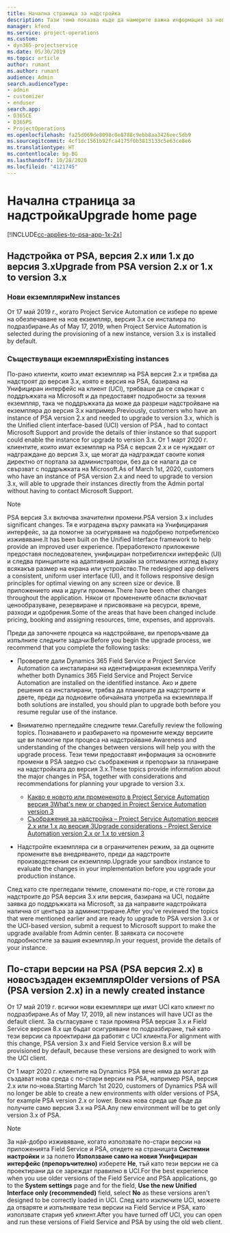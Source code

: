 ```yaml
---
title: Начална страница за надстройка
description: Тази тема показва къде да намерите важна информация за новите и променените функции в Dynamics 365 Project Service Automation и процеса за надстройване до най-новата версия.
manager: kfend
ms.service: project-operations
ms.custom:
- dyn365-projectservice
ms.date: 05/30/2019
ms.topic: article
author: rumant
ms.author: rumant
audience: Admin
search.audienceType:
- admin
- customizer
- enduser
search.app:
- D365CE
- D365PS
- ProjectOperations
ms.openlocfilehash: fa25d069de8098c0e8788c9ebb8aa3426eec5db9
ms.sourcegitcommit: 4cf1dc1561b92fca4175f0b3813133c5e63ce8e6
ms.translationtype: HT
ms.contentlocale: bg-BG
ms.lasthandoff: 10/28/2020
ms.locfileid: "4121745"
---
```

# <a name="upgrade-home-page"></a><span data-ttu-id="3e851-103">Начална страница за надстройка</span><span class="sxs-lookup"><span data-stu-id="3e851-103">Upgrade home page</span></span>

[!INCLUDE[cc-applies-to-psa-app-1x-2x](../includes/cc-applies-to-psa-app-1x-2x.md)]

## <a name="upgrade-from-psa-version-2x-or-1x-to-version-3x"></a><span data-ttu-id="3e851-104">Надстройка от PSA, версия 2.x или 1.x до версия 3.x</span><span class="sxs-lookup"><span data-stu-id="3e851-104">Upgrade from PSA version 2.x or 1.x to version 3.x</span></span>

### <a name="new-instances"></a><span data-ttu-id="3e851-105">Нови екземпляри</span><span class="sxs-lookup"><span data-stu-id="3e851-105">New instances</span></span>

<span data-ttu-id="3e851-106">От 17 май 2019 г., когато Project Service Automation се избере по време на обезпечаване на нов екземпляр, версия 3.x се инсталира по подразбиране.</span><span class="sxs-lookup"><span data-stu-id="3e851-106">As of May 17, 2019, when Project Service Automation is selected during the provisioning of a new instance, version 3.x is installed by default.</span></span>

### <a name="existing-instances"></a><span data-ttu-id="3e851-107">Съществуващи екземпляри</span><span class="sxs-lookup"><span data-stu-id="3e851-107">Existing instances</span></span>

<span data-ttu-id="3e851-108">По-рано клиенти, които имат екземпляр на PSA версия 2.x и трябва да надстроят до версия 3.x, която е версия на PSA, базирана на Унифициран интерфейс на клиент (UCI), трябваше да се свържат с поддръжката на Microsoft и да предоставят подробности за техния екземпляр, така че поддръжката да може да разреши надстройване на екземпляра до версия 3.x например.</span><span class="sxs-lookup"><span data-stu-id="3e851-108">Previously, customers who have an instance of PSA version 2.x and needed to upgrade to version 3.x, which is the Unified client interface-based (UCI) version of PSA , had to contact Microsoft Support and provide the details of thier instance so that support could enable the instance for upgrade to version 3.x.</span></span> <span data-ttu-id="3e851-109">От 1 март 2020 г. клиентите, които имат екземпляр на PSA с версия 2.x и се нуждаят от надграждане до версия 3.x, ще могат да надграждат своите копия директно от портала за администратори, без да се налага да се свързват с поддръжката на Microsoft.</span><span class="sxs-lookup"><span data-stu-id="3e851-109">As of March 1st, 2020, customers who have an instance of PSA version 2.x and need to upgrade to version 3.x, will able to upgrade their instances directly from the Admin portal without having to contact Microsoft Support.</span></span>  

> [!NOTE]
> <span data-ttu-id="3e851-110">PSA версия 3.x включва значителни промени.</span><span class="sxs-lookup"><span data-stu-id="3e851-110">PSA version 3.x includes significant changes.</span></span> <span data-ttu-id="3e851-111">Тя е изградена върху рамката на Унифицирания интерфейс, за да помогне за осигуряване на подобрено потребителско изживяване.</span><span class="sxs-lookup"><span data-stu-id="3e851-111">It has been built on the Unified Interface framework to help provide an improved user experience.</span></span> <span data-ttu-id="3e851-112">Преработеното приложение предоставя последователен, унифициран потребителски интерфейс (UI) и следва принципите на адаптивния дизайн за оптимален изглед върху всякакъв размер на екрана или устройство.</span><span class="sxs-lookup"><span data-stu-id="3e851-112">The redesigned app delivers a consistent, uniform user interface (UI), and it follows responsive design principles for optimal viewing on any screen size or device.</span></span> <span data-ttu-id="3e851-113">В приложението има и други промени.</span><span class="sxs-lookup"><span data-stu-id="3e851-113">There have been other changes throughout the application.</span></span> <span data-ttu-id="3e851-114">Някои от променените области включват ценообразуване, резервиране и присвояване на ресурси, време, разходи и одобрения.</span><span class="sxs-lookup"><span data-stu-id="3e851-114">Some of the areas that have been changed include pricing, booking and assigning resources, time, expenses, and approvals.</span></span>

<span data-ttu-id="3e851-115">Преди да започнете процеса на надстройване, ви препоръчваме да изпълните следните задачи:</span><span class="sxs-lookup"><span data-stu-id="3e851-115">Before you begin the upgrade process, we recommend that you complete the following tasks:</span></span>

- <span data-ttu-id="3e851-116">Проверете дали Dynamics 365 Field Service и Project Service Automation са инсталирани на идентифицирания екземпляра.</span><span class="sxs-lookup"><span data-stu-id="3e851-116">Verify whether both Dynamics 365 Field Service and Project Service Automation are installed on the identified instance.</span></span> <span data-ttu-id="3e851-117">Ако и двете решения са инсталирани, трябва да планирате да надстроите и двете, преди да подновите обичайната употреба на екземпляра.</span><span class="sxs-lookup"><span data-stu-id="3e851-117">If both solutions are installed, you should plan to upgrade both before you resume regular use of the instance.</span></span>
- <span data-ttu-id="3e851-118">Внимателно прегледайте следните теми.</span><span class="sxs-lookup"><span data-stu-id="3e851-118">Carefully review the following topics.</span></span> <span data-ttu-id="3e851-119">Познаването и разбирането на промените между версиите ще ви помогне при процеса на надстройване.</span><span class="sxs-lookup"><span data-stu-id="3e851-119">Awareness and understanding of the changes between versions will help you with the upgrade process.</span></span> <span data-ttu-id="3e851-120">Тези теми предоставят информация за основните промени в PSA заедно със съображения и препоръки за планиране на надстройката до версия 3.x.</span><span class="sxs-lookup"><span data-stu-id="3e851-120">These topics provide information about the major changes in PSA, together with considerations and recommendations for planning your upgrade to version 3.x.</span></span>

    - [<span data-ttu-id="3e851-121">Какво е новото или промененото в Project Service Automation версия 3</span><span class="sxs-lookup"><span data-stu-id="3e851-121">What's new or changed in Project Service Automation version 3</span></span>](whats-new-changed-v3.md)
    - [<span data-ttu-id="3e851-122">Съображения за надстройка – Project Service Automation версия 2.x или 1.x до версия 3</span><span class="sxs-lookup"><span data-stu-id="3e851-122">Upgrade considerations - Project Service Automation version 2.x or 1.x to version 3</span></span>](upgrade-v3.md)

- <span data-ttu-id="3e851-123">Надстройте екземпляра си в ограничителен режим, за да оцените промените във внедряването, преди да надстроите производствения си екземпляр.</span><span class="sxs-lookup"><span data-stu-id="3e851-123">Upgrade your sandbox instance to evaluate the changes in your implementation before you upgrade your production instance.</span></span>

<span data-ttu-id="3e851-124">След като сте прегледали темите, споменати по-горе, и сте готови да надстроите до PSA версия 3.x или версия, базирана на UCI, подайте заявка до поддръжката на Microsoft, за да направите надстройката налична от центъра за администриране.</span><span class="sxs-lookup"><span data-stu-id="3e851-124">After you've reviewed the topics that were mentioned earlier and are ready to upgrade to PSA version 3.x or the UCI-based version, submit a request to Microsoft support to make the upgrade available from Admin center.</span></span> <span data-ttu-id="3e851-125">В заявката си посочете подробностите за вашия екземпляр.</span><span class="sxs-lookup"><span data-stu-id="3e851-125">In your request, provide the details of your instance.</span></span>

## <a name="older-versions-of-psa-psa-version-2x-in-a-newly-created-instance"></a><span data-ttu-id="3e851-126">По-стари версии на PSA (PSA версия 2.x) в новосъздаден екземпляр</span><span class="sxs-lookup"><span data-stu-id="3e851-126">Older versions of PSA (PSA version 2.x) in a newly created instance</span></span>

<span data-ttu-id="3e851-127">От 17 май 2019 г. всички нови екземпляри ще имат UCI като клиент по подразбиране.</span><span class="sxs-lookup"><span data-stu-id="3e851-127">As of May 17, 2019, all new instances will have UCI as the default client.</span></span> <span data-ttu-id="3e851-128">За съгласуване с тази промяна PSA версия 3.x и Field Service версия 8.x ще бъдат осигурявани по подразбиране, тъй като тези версии са проектирани да работят с UCI клиента.</span><span class="sxs-lookup"><span data-stu-id="3e851-128">For alignment with this change, PSA version 3.x and Field Service version 8.x will be provisioned by default, because these versions are designed to work with the UCI client.</span></span>

<span data-ttu-id="3e851-129">От 1 март 2020 г. клиентите на Dynamics PSA вече няма да могат да създават нова среда с по-стари версии на PSA, например PSA, версия 2.x или по-нова.</span><span class="sxs-lookup"><span data-stu-id="3e851-129">Starting March 1st 2020, customers of Dynamics PSA will no longer be able to create a new environments with older versions of PSA, for example PSA version 2.x or lower.</span></span> <span data-ttu-id="3e851-130">Всяка нова среда ще бъде да получите само версия 3.x на PSA.</span><span class="sxs-lookup"><span data-stu-id="3e851-130">Any new environment will be to get only version 3.x of PSA.</span></span>

> [!NOTE]
> <span data-ttu-id="3e851-131">За най-добро изживяване, когато използвате по-стари версии на приложенията Field Service и PSA, отидете на страницата **Системни настройки** и за полето **Използване само на новия Унифициран интерфейс (препоръчително)** изберете **Не**, тъй като тези версии не са проектирани да се зареждат правилно в UCI.</span><span class="sxs-lookup"><span data-stu-id="3e851-131">For the best experience when you use older versions of the Field Service and PSA applications, go to the **System settings** page and for the field, **Use the new Unified Interface only (recommended)** field, select **No** as these versions aren't designed to be correctly loaded in UCI.</span></span> <span data-ttu-id="3e851-132">След като изключите UCI, можете да отваряте и изпълнявате тези версии на Field Service и PSA, като използвате стария уеб клиент.</span><span class="sxs-lookup"><span data-stu-id="3e851-132">After you have turned off UCI, you can open and run these versions of Field Service and PSA by using the old web client.</span></span> 
